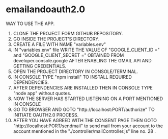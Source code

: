 # emailandoauth2.0

WAY TO USE THE APP.

1. CLONE THE PROJECT FORM GITHUB REPOSITORY.
2. GO INSIDE THE PROJECT'S DIRECTORY.
3. CREATE A FILE WITH NAME "variables.env"
4. IN "variables.env" file WRITE THE VALUE OF
   "GOOGLE_CLIENT_ID =" and "GOOGLE_CLIENT_SECRET ="  OBTAINED FROM developer.console.google
   AFTER ENABLING THE GMAIL API AND GETTING CREDENTIALS.
5. OPEN THE PROJECT DIRECTORY IN CONSOLE/TERMINAL.
6. IN CONSOLE TYPE "npm install" TO INSTALL REQUIRED DEPENDENCIES.
7. AFTER DEPENDENCIES ARE INSTALLED THEN IN CONSOLE TYPE "node app" without quotes.
8. NOW THE SERVER HAS STARTED LISTENING ON A PORT MENTIONED IN CONSOLE
9. GO TO BROWSER AND GOTO "http://localhost:PORT/authorize" TO INITIATE OAUTH2.0 PROCESS.
10. AFTER YOU HAVE AGREED WITH THE CONSENT PAGE THEN GOTO "http://localhost:PORT/sendmail" to send mail
   from your account to the account mentioned in the "./controller/mailController.js" line no. 28 .
